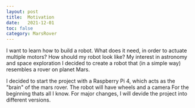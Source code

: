 ```yaml
---
layout: post
title:  Motivation
date:   2021-12-01
toc: false
category: MarsRover
---
```

I want to learn how to build a robot. What does it need, in order to actuate multiple motors? How should my robot look like?
My interest in astronomy and space exploration I decided to create a robot that (in a simple way) resembles a rover on planet Mars.

I decided to start the project with a Raspberry Pi 4, which acts as the "brain" of the mars rover. The robot will have wheels and a camera For the beginning thats all I know.
For major changes, I will devide the project into different versions.
